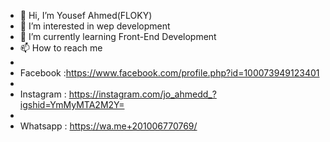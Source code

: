 - 👋 Hi, I’m Yousef Ahmed(FLOKY)
- 👀 I’m interested in wep development
- 🌱 I’m currently learning Front-End Development
- 📫 How to reach me 
- 
- Facebook :https://www.facebook.com/profile.php?id=100073949123401
- 
- Instagram : https://instagram.com/jo_ahmedd_?igshid=YmMyMTA2M2Y=
- 
- Whatsapp : https://wa.me+201006770769/
